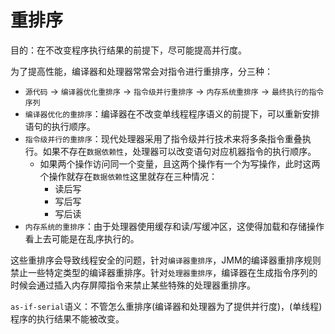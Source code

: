 # 重排序

目的：在不改变程序执行结果的前提下，尽可能提高并行度。

为了提高性能，编译器和处理器常常会对指令进行重排序，分三种：

* `源代码` → `编译器优化重排序` → `指令级并行重排序` → `内存系统重排序` → `最终执行的指令序列`
* `编译器优化的重排序`：编译器在不改变单线程程序语义的前提下，可以重新安排语句的执行顺序。
* `指令级并行的重排序`：现代处理器采用了指令级并行技术来将多条指令重叠执行。如果不存在`数据依赖性`，处理器可以改变语句对应机器指令的执行顺序。
  * 如果两个操作访问同一个变量，且这两个操作有一个为写操作，此时这两个操作就存在`数据依赖性`这里就存在三种情况：
    * 读后写
    * 写后写
    * 写后读
* `内存系统的重排序`：由于处理器使用缓存和读/写缓冲区，这使得加载和存储操作看上去可能是在乱序执行的。

这些重排序会导致线程安全的问题，针对`编译器重排序`，JMM的编译器重排序规则禁止一些特定类型的编译器重排序。针对`处理器重排序`，编译器在生成指令序列的时候会通过插入内存屏障指令来禁止某些特殊的处理器重排序。

`as-if-serial`语义：不管怎么重排序\(编译器和处理器为了提供并行度\)，\(单线程\)程序的执行结果不能被改变。

